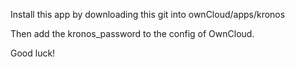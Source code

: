 Install this app by downloading this git into ownCloud/apps/kronos

Then add the kronos_password to the config of OwnCloud.

Good luck!
